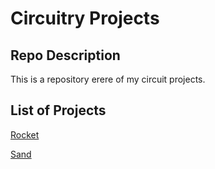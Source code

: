 # Circuitry Projects

## Repo Description
This is a repository erere of my circuit projects.

## List of Projects
[Rocket](./rocket)

[Sand](./sand)
